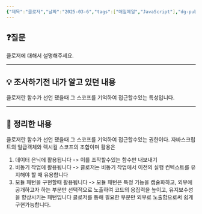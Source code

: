```yaml
---
{"제목":"클로저","날짜":"2025-03-6","tags":["매일메일","JavaScript"],"dg-publish":true,"permalink":"/v2/daily-mail/closure/","dgPassFrontmatter":true}
---
```


## ❓질문

클로저에 대해서 설명해주세요.

---
## 💡 조사하기전 내가 알고 있던 내용

클로저란 함수가 선언 됐을때 그 스코프를 기억하여 접근할수있는 특성입니다.

---
## 🏫 정리한 내용

클로저란 함수가 선언 됐을때 그 스코프를 기억하여 접근할수있는 권한이다.
자바스크립트의 일급객체와 렉시컬 스코프의 조합이며 활용은

1. 데이터 은닉에 활용됩니다 -> 이를 조작할수있는 함수만 내보내기
2. 비동기 작업에 활용됩니다 -> 클로저는 비동기 작업에서 이전의 실행 컨텍스트를 유지해야 할 때 유용합니다
3. 모듈 패턴을 구현할때 활용됩니다 -> 모듈 패턴은 특정 기능을 캡슐화하고, 외부에 공개하고자 하는 부분만 선택적으로 노출하여 코드의 응집력을 높이고, 유지보수성을 향상시키는 패턴입니다 클로저를 통해 필요한 부분만 외부로 노출함으로써 쉽게 구현가능합니다.